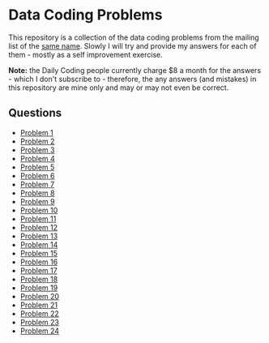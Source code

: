 # Data Coding Problems

This repository is a collection of the data coding problems from the mailing
list of the [same name](https://dailycodingproblem.com/). Slowly I will try and
provide my answers for each of them - mostly as a self improvement exercise.

**Note:** the Daily Coding people currently charge $8 a month for the answers -
which I don't subscribe to - therefore, the any answers (and mistakes) in this
repository are mine only and may or may not even be correct.

## Questions

  * [Problem 1](./p_001/README.md)
  * [Problem 2](./p_002/README.md)
  * [Problem 3](./p_003/README.md)
  * [Problem 4](./p_004/README.md)
  * [Problem 5](./p_005/README.md)
  * [Problem 6](./p_006/README.md)
  * [Problem 7](./p_007/README.md)
  * [Problem 8](./p_008/README.md)
  * [Problem 9](./p_009/README.md)
  * [Problem 10](./p_010/README.md)
  * [Problem 11](./p_011/README.md)
  * [Problem 12](./p_012/README.md)
  * [Problem 13](./p_013/README.md)
  * [Problem 14](./p_014/README.md)
  * [Problem 15](./p_015/README.md)
  * [Problem 16](./p_016/README.md)
  * [Problem 17](./p_017/README.md)
  * [Problem 18](./p_018/README.md)
  * [Problem 19](./p_019/README.md)
  * [Problem 20](./p_020/README.md)
  * [Problem 21](./p_021/README.md)
  * [Problem 22](./p_022/README.md)
  * [Problem 23](./p_023/README.md)
  * [Problem 24](./p_024/README.md)
